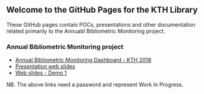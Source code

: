 ## Welcome to the GitHub Pages for the KTH Library

These GitHub pages contain POCs, presentations and other documentation related primarily to the Annuabl Bibliometric Monitoring project.

### Annual Bibliometric Monitoring project

- [Annual Bibliometric Monitoring Dashboard - KTH 2018](/abm/)
- [Presentation web slides](/slides/)
- [Web slides - Demo 1](/demo-1/)

NB. The above links need a password and represent Work In Progress.


